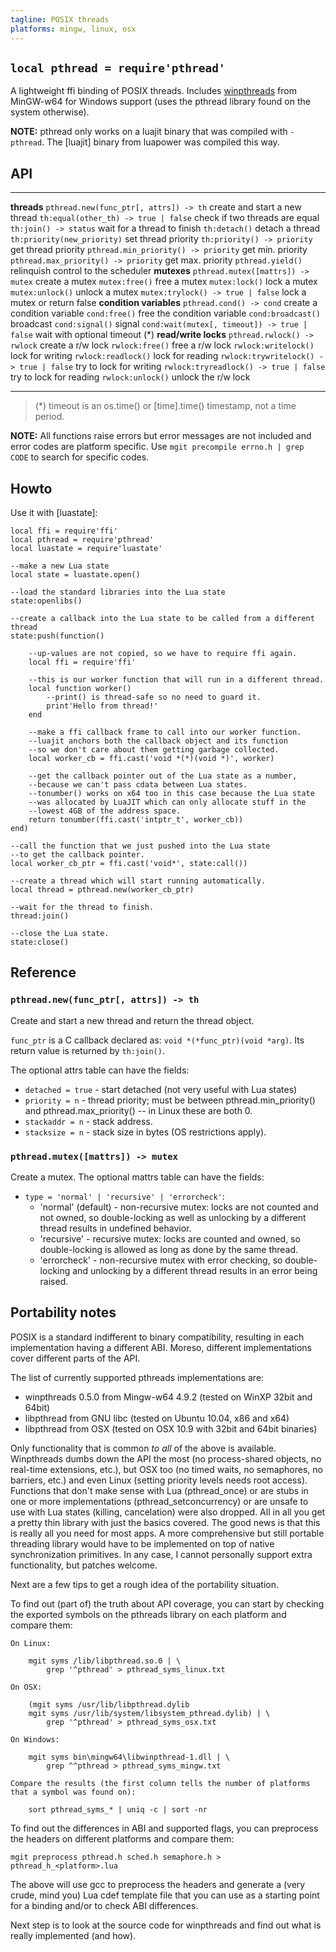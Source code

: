 ```yaml
---
tagline: POSIX threads
platforms: mingw, linux, osx
---
```


## `local pthread = require'pthread'`

A lightweight ffi binding of POSIX threads. Includes [winpthreads] from
MinGW-w64 for Windows support (uses the pthread library found on the
system otherwise).

[winpthreads]: http://sourceforge.net/p/mingw-w64/mingw-w64/ci/master/tree/mingw-w64-libraries/winpthreads/

__NOTE:__ pthread only works on a luajit binary that was compiled with
`-pthread`. The [luajit] binary from luapower was compiled this way.

## API

----------------------------------------------- ----------------------------------
__threads__
`pthread.new(func_ptr[, attrs]) -> th`          create and start a new thread
`th:equal(other_th) -> true | false`            check if two threads are equal
`th:join() -> status`                           wait for a thread to finish
`th:detach()`                                   detach a thread
`th:priority(new_priority)`                     set thread priority
`th:priority() -> priority`                     get thread priority
`pthread.min_priority() -> priority`            get min. priority
`pthread.max_priority() -> priority`            get max. priority
`pthread.yield()`                               relinquish control to the scheduler
__mutexes__
`pthread.mutex([mattrs]) -> mutex`              create a mutex
`mutex:free()`                                  free a mutex
`mutex:lock()`                                  lock a mutex
`mutex:unlock()`                                unlock a mutex
`mutex:trylock() -> true | false`               lock a mutex or return false
__condition variables__
`pthread.cond() -> cond`                        create a condition variable
`cond:free()`                                   free the condition variable
`cond:broadcast()`                              broadcast
`cond:signal()`                                 signal
`cond:wait(mutex[, timeout]) -> true | false`   wait with optional timeout (*)
__read/write locks__
`pthread.rwlock() -> rwlock`                    create a r/w lock
`rwlock:free()`                                 free a r/w lock
`rwlock:writelock()`                            lock for writing
`rwlock:readlock()`                             lock for reading
`rwlock:trywritelock() -> true | false`         try to lock for writing
`rwlock:tryreadlock() -> true | false`          try to lock for reading
`rwlock:unlock()`                               unlock the r/w lock
----------------------------------------------- ----------------------------------

> (*) timeout is an os.time() or [time].time() timestamp, not a time period.

__NOTE:__ All functions raise errors but error messages are not included
and error codes are platform specific. Use `mgit precompile errno.h | grep CODE`
to search for specific codes.

## Howto

Use it with [luastate]:

~~~{.lua}
local ffi = require'ffi'
local pthread = require'pthread'
local luastate = require'luastate'

--make a new Lua state
local state = luastate.open()

--load the standard libraries into the Lua state
state:openlibs()

--create a callback into the Lua state to be called from a different thread
state:push(function()

	--up-values are not copied, so we have to require ffi again.
	local ffi = require'ffi'

	--this is our worker function that will run in a different thread.
	local function worker()
		--print() is thread-safe so no need to guard it.
		print'Hello from thread!'
	end

	--make a ffi callback frame to call into our worker function.
	--luajit anchors both the callback object and its function
	--so we don't care about them getting garbage collected.
	local worker_cb = ffi.cast('void *(*)(void *)', worker)

	--get the callback pointer out of the Lua state as a number,
	--because we can't pass cdata between Lua states.
	--tonumber() works on x64 too in this case because the Lua state
	--was allocated by LuaJIT which can only allocate stuff in the
	--lowest 4GB of the address space.
	return tonumber(ffi.cast('intptr_t', worker_cb))
end)

--call the function that we just pushed into the Lua state
--to get the callback pointer.
local worker_cb_ptr = ffi.cast('void*', state:call())

--create a thread which will start running automatically.
local thread = pthread.new(worker_cb_ptr)

--wait for the thread to finish.
thread:join()

--close the Lua state.
state:close()
~~~

## Reference

### `pthread.new(func_ptr[, attrs]) -> th`

Create and start a new thread and return the thread object.

`func_ptr` is a C callback declared as: `void *(*func_ptr)(void *arg)`.
Its return value is returned by `th:join()`.

The optional attrs table can have the fields:

  * `detached = true` - start detached (not very useful with Lua states)
  * `priority = n` - thread priority; must be between pthread.min_priority()
  and pthread.max_priority() -- in Linux these are both 0.
  * `stackaddr = n` - stack address.
  * `stacksize = n` - stack size in bytes (OS restrictions apply).


### `pthread.mutex([mattrs]) -> mutex`

Create a mutex. The optional mattrs table can have the fields:

  * `type = 'normal' | 'recursive' | 'errorcheck'`:
    * 'normal' (default) - non-recursive mutex: locks are not counted
    and not owned, so double-locking as well as unlocking by a
    different thread results in undefined behavior.
    * 'recursive' - recursive mutex: locks are counted and owned, so
    double-locking is allowed as long as done by the same thread.
    * 'errorcheck' - non-recursive mutex with error checking, so
    double-locking and unlocking by a different thread results
    in an error being raised.



## Portability notes

POSIX is a standard indifferent to binary compatibility, resulting in each
implementation having a different ABI. Moreso, different implementations
cover different parts of the API.

The list of currently supported pthreads implementations are:

  * winpthreads 0.5.0 from Mingw-w64 4.9.2 (tested on WinXP 32bit and 64bit)
  * libpthread from GNU libc (tested on Ubuntu 10.04, x86 and x64)
  * libpthread from OSX (tested on OSX 10.9 with 32bit and 64bit binaries)

Only functionality that is common _to all_ of the above is available.
Winpthreads dumbs down the API the most (no process-shared objects,
no real-time extensions, etc.), but OSX too (no timed waits, no semaphores,
no barriers, etc.) and even Linux (setting priority levels needs root access).
Functions that don't make sense with Lua (pthread_once) or are stubs
in one or more implementations (pthread_setconcurrency) or are unsafe
to use with Lua states (killing, cancelation) were also dropped. All in all
you get a pretty thin library with just the basics covered.
The good news is that this is really all you need for most apps.
A more comprehensive but still portable threading library would have to
be implemented on top of native synchronization primitives. In any case,
I cannot personally support extra functionality, but patches welcome.

Next are a few tips to get a rough idea of the portability situation.

To find out (part of) the truth about API coverage, you can start by
checking the exported symbols on the pthreads library on each platform
and compare them:

	On Linux:

		mgit syms /lib/libpthread.so.0 | \
			grep '^pthread' > pthread_syms_linux.txt

	On OSX:

		(mgit syms /usr/lib/libpthread.dylib
		mgit syms /usr/lib/system/libsystem_pthread.dylib) | \
			grep '^pthread' > pthread_syms_osx.txt

	On Windows:

		mgit syms bin\mingw64\libwinpthread-1.dll | \
			grep ^^pthread > pthread_syms_mingw.txt

	Compare the results (the first column tells the number of platforms
	that a symbol was found on):

		sort pthread_syms_* | uniq -c | sort -nr

To find out the differences in ABI and supported flags, you can preprocess
the headers on different platforms and compare them:

	mgit preprocess pthread.h sched.h semaphore.h > pthread_h_<platform>.lua

The above will use gcc to preprocess the headers and generate a
(very crude, mind you) Lua cdef template file that you can use
as a starting point for a binding and/or to check ABI differences.

Next step is to look at the source code for winpthreads and find out what
is really implemented (and how).
